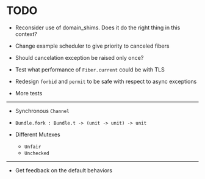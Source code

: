 # TODO

- Reconsider use of domain_shims. Does it do the right thing in this context?

- Change example scheduler to give priority to canceled fibers

- Should cancelation exception be raised only once?

- Test what performance of `Fiber.current` could be with TLS

- Redesign `forbid` and `permit` to be safe with respect to async exceptions

- More tests

---

- Synchronous `Channel`

- `Bundle.fork : Bundle.t -> (unit -> unit) -> unit`

- Different Mutexes

  - `Unfair`
  - `Unchecked`

---

- Get feedback on the default behaviors

